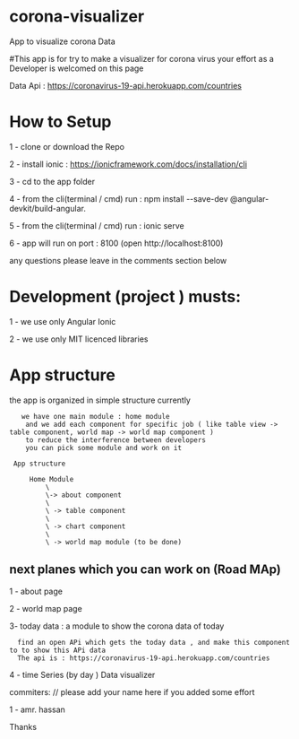 # corona-visualizer
App to visualize corona Data

#This app is for try to make a visualizer for corona virus your effort as a Developer is welcomed on this page

Data Api : https://coronavirus-19-api.herokuapp.com/countries

# How to Setup 

  1 - clone or download the Repo 

  2 - install ionic : https://ionicframework.com/docs/installation/cli

  3 - cd to the app folder 

  4 - from the cli(terminal / cmd) run : npm install --save-dev @angular-devkit/build-angular.  

  5 - from the cli(terminal / cmd) run :  ionic serve

  6 - app will run on port : 8100 (open http://localhost:8100)

   any questions please leave in the comments section below

# Development (project ) musts: 

 1 - we use only Angular Ionic 
 
 2 - we use only MIT licenced libraries

# App structure
   the app is organized in simple structure 
     currently 
     
       we have one main module : home module
        and we add each component for specific job ( like table view -> table component, world map -> world map component )
        to reduce the interference between developers
        you can pick some module and work on it 

     App structure 
     
         Home Module 
             \
             \-> about component
             \
             \ -> table component
             \
             \ -> chart component
             \
             \ -> world map module (to be done)
            


## next planes which you can work on  (Road MAp)

1 - about page

2 - world map page 

3- today data : 
    a module to show the corona data of today 
    
      find an open APi which gets the today data , and make this component to to show this APi data
      The api is : https://coronavirus-19-api.herokuapp.com/countries
      
4 - time Series (by day ) Data visualizer




commiters:     // please add your name here if you added some effort

1 - amr. hassan


Thanks
